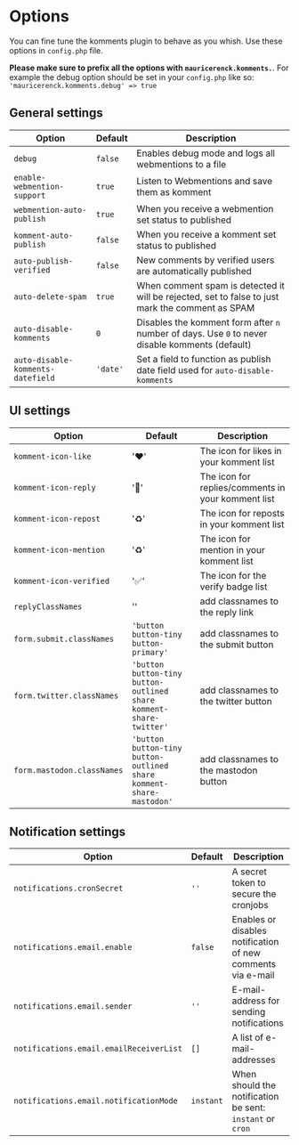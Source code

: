 # Options

You can fine tune the komments plugin to behave as you whish. Use these options in `config.php` file.

**Please make sure to prefix all the options with `mauricerenck.komments.`**. For example the debug option should be set in your `config.php` like so: `'mauricerenck.komments.debug' => true`


## General settings

| Option                            | Default  | Description                                                                                      |
| --------------------------------- | -------- | ------------------------------------------------------------------------------------------------ |
| `debug`                           | `false`  | Enables debug mode and logs all webmentions to a file                                            |
| `enable-webmention-support`       | `true`   | Listen to Webmentions and save them as komment                                                   |
| `webmention-auto-publish`         | `true`   | When you receive a webmention set status to published                                            |
| `komment-auto-publish`            | `false`  | When you receive a komment set status to published                                               |
| `auto-publish-verified`           | `false`  | New comments by verified users are automatically published                                       |
| `auto-delete-spam`                | `true`   | When comment spam is detected it will be rejected, set to false to just mark the comment as SPAM |
| `auto-disable-komments`           | `0`      | Disables the komment form after `n` number of days. Use `0` to never disable komments (default)  |
| `auto-disable-komments-datefield` | `'date'` | Set a field to function as publish date field used for `auto-disable-komments`                   |

## UI settings

| Option                     | Default                                                             | Description                                        |
| -------------------------- | ------------------------------------------------------------------- | -------------------------------------------------- |
| `komment-icon-like`        | '❤️'                                                                 | The icon for likes in your komment list            |
| `komment-icon-reply`       | '💬'                                                                 | The icon for replies/comments in your komment list |
| `komment-icon-repost`      | '♻️'                                                                 | The icon for reposts in your komment list          |
| `komment-icon-mention`     | '♻️'                                                                 | The icon for mention in your komment list          |
| `komment-icon-verified`    | '✅'                                                                 | The icon for the verify badge list                 |
| `replyClassNames`          | ''                                                                  | add classnames to the reply link                   |
| `form.submit.classNames`   | `'button button-tiny button-primary'`                               | add classnames to the submit button                |
| `form.twitter.classNames`  | `'button button-tiny button-outlined share komment-share-twitter'`  | add classnames to the twitter button               |
| `form.mastodon.classNames` | `'button button-tiny button-outlined share komment-share-mastodon'` | add classnames to the mastodon button              |

## Notification settings

| Option                                  | Default   | Description                                                 |
| --------------------------------------- | --------- | ----------------------------------------------------------- |
| `notifications.cronSecret`              | `''`      | A secret token to secure the cronjobs                       |
| `notifications.email.enable`            | `false`   | Enables or disables notification of new comments via e-mail |
| `notifications.email.sender`            | `''`      | E-mail-address for sending notifications                    |
| `notifications.email.emailReceiverList` | `[]`      | A  list of e-mail-addresses                                 |
| `notifications.email.notificationMode`  | `instant` | When should the notification be sent: `instant` or `cron`   |

